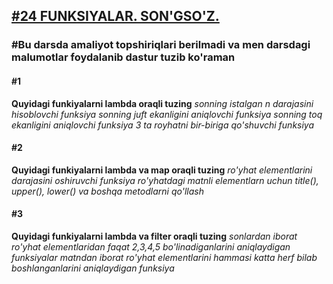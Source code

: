 [<h2>#24 FUNKSIYALAR. SON'GSO'Z.</h2>](https://python.sariq.dev/function/24-lambda)

**<h3>#Bu darsda amaliyot topshiriqlari berilmadi va men darsdagi malumotlar foydalanib dastur tuzib ko'raman </h3>**

**<h4>#1</h4>**
**Quyidagi funkiyalarni lambda oraqli tuzing**
*sonning istalgan n darajasini hisoblovchi funksiya*
*sonning juft ekanligini aniqlovchi funksiya*
*sonning toq ekanligini aniqlovchi funksiya*
*3 ta royhatni bir-biriga qo'shuvchi funksiya*

**<h4>#2</h4>**
**Quyidagi funkiyalarni lambda va map oraqli tuzing**
*ro'yhat elementlarini darajasini oshiruvchi funksiya*
*ro'yhatdagi matnli elementlarn uchun title(), upper(), lower() va boshqa metodlarni qo'llash*

**<h4>#3</h4>**
**Quyidagi funkiyalarni lambda va filter oraqli tuzing**
*sonlardan iborat ro'yhat elementlaridan faqat 2,3,4,5 bo'linadiganlarini aniqlaydigan funksiyalar*
*matndan iborat ro'yhat elementlarini hammasi katta herf bilab boshlanganlarini aniqlaydigan funksiya*
